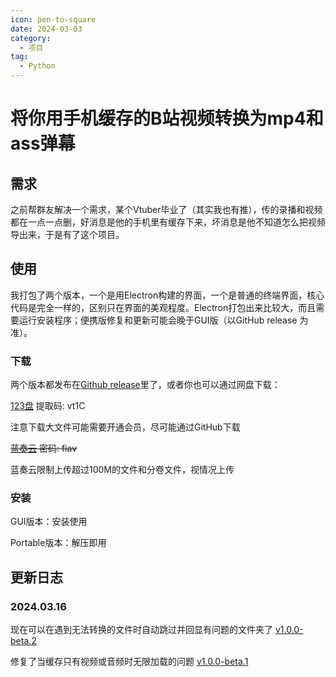 ```yaml
---
icon: pen-to-square
date: 2024-03-03
category:
  - 项目
tag:
  - Python
---
```


# 将你用手机缓存的B站视频转换为mp4和ass弹幕


## 需求

之前帮群友解决一个需求，某个Vtuber毕业了（其实我也有推），传的录播和视频都在一点一点删，好消息是他的手机里有缓存下来，坏消息是他不知道怎么把视频导出来，于是有了这个项目。

## 使用

我打包了两个版本，一个是用Electron构建的界面，一个是普通的终端界面，核心代码是完全一样的，区别只在界面的美观程度。Electron打包出来比较大，而且需要运行安装程序；便携版修复和更新可能会晚于GUI版（以GitHub release 为准）。

### 下载

两个版本都发布在[Github release](https://github.com/BlueCitizens/bilibili-app-cache-converter/releases)里了，或者你也可以通过网盘下载：

[123盘](https://www.123pan.com/s/a4ncjv-x6fph.html) 提取码: vt1C

注意下载大文件可能需要开通会员，尽可能通过GitHub下载

~~[蓝奏云](https://www.lanzoub.com/b05f2sduj) 密码: fiav~~

蓝奏云限制上传超过100M的文件和分卷文件，视情况上传


### 安装

GUI版本：安装使用

Portable版本：解压即用

## 更新日志

### 2024.03.16

现在可以在遇到无法转换的文件时自动跳过并回显有问题的文件夹了 [v1.0.0-beta.2](https://github.com/BlueCitizens/bilibili-app-cache-converter/releases/tag/v1.0.0-beta.2)

修复了当缓存只有视频或音频时无限加载的问题 [v1.0.0-beta.1](https://github.com/BlueCitizens/bilibili-app-cache-converter/releases/tag/v1.0.0-beta.1)